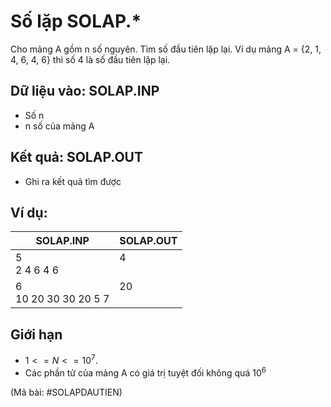 # Số lặp SOLAP.\*

Cho mảng A gồm n số nguyên. Tìm số đầu tiên lặp lại.
Ví dụ mảng A = {2, 1, 4, 6, 4, 6} thì số 4 là số đầu tiên lặp lại.

## Dữ liệu vào: SOLAP.INP

- Số n
- n số của mảng A

## Kết quả: SOLAP.OUT

- Ghi ra kết quả tìm được

## Ví dụ:

|SOLAP.INP|SOLAP.OUT|
|---|---|
|5<br/>2 4 6 4 6|4<br/> |
|6<br/>10 20 30 30 20 5 7|20<br/> |

## Giới hạn

- $1 <= N <= 10^7$.
- Các phần tử của mảng A có giá trị tuyệt đối không quá $10^6$

(Mã bài: #SOLAPDAUTIEN)
